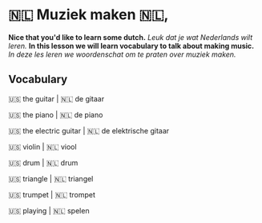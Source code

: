 # 🇳🇱 Muziek maken 🇳🇱,

__Nice that you'd like to learn some dutch.__
_Leuk dat je wat Nederlands wilt leren._
__In this lesson we will learn vocabulary to talk about making music.__
_In deze les leren we woordenschat om te praten over muziek maken._

## Vocabulary

🇺🇸 the guitar           | 🇳🇱 de gitaar  

🇺🇸 the piano            | 🇳🇱 de piano

🇺🇸 the electric guitar  | 🇳🇱 de elektrische gitaar

🇺🇸 violin               | 🇳🇱 viool

🇺🇸 drum                 | 🇳🇱 drum

🇺🇸 triangle             | 🇳🇱 triangel

🇺🇸 trumpet              | 🇳🇱 trompet

🇺🇸 playing              | 🇳🇱 spelen
